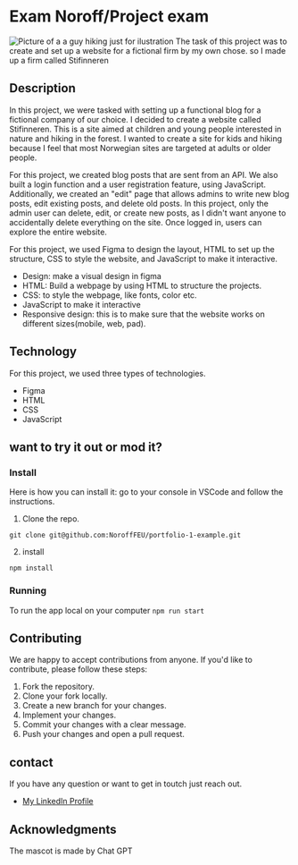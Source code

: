 # Exam Noroff/Project exam
![Picture of a a guy hiking just for ilustration](https://images.unsplash.com/photo-1465311440653-ba9b1d9b0f5b?q=80&w=3132&auto=format&fit=crop&ixlib=rb-4.0.3&ixid=M3wxMjA3fDB8MHxwaG90by1wYWdlfHx8fGVufDB8fHx8fA%3D%3D)
The task of this project was to create and set up a website for a fictional firm by my own chose. so I made up a firm called Stifinneren
## Description
In this project, we were tasked with setting up a functional blog for a fictional company of our choice. I decided to create a website called Stifinneren. This is a site aimed at children and young people interested in nature and hiking in the forest. I wanted to create a site for kids and hiking because I feel that most Norwegian sites are targeted at adults or older people.

For this project, we created blog posts that are sent from an API. We also built a login function and a user registration feature, using JavaScript. Additionally, we created an "edit" page that allows admins to write new blog posts, edit existing posts, and delete old posts. In this project, only the admin user can delete, edit, or create new posts, as I didn't want anyone to accidentally delete everything on the site. Once logged in, users can explore the entire website.

For this project, we used Figma to design the layout, HTML to set up the structure, CSS to style the website, and JavaScript to make it interactive.
+ Design: make a visual design in figma
+ HTML: Build a webpage by using HTML to structure the projects.
+ CSS: to style the webpage, like fonts, color etc.
+ JavaScript to make it interactive
+ Responsive design: this is to make sure that the website works on different sizes(mobile, web, pad).
  
## Technology
For this project, we used three types of technologies.
+ Figma
+ HTML
+ CSS
+ JavaScript
## want to try it out or mod it?
### Install
Here is how you can install it: go to your console in VSCode and follow the instructions.
1. Clone the repo.
   
`git clone git@github.com:NoroffFEU/portfolio-1-example.git`

2. install

`npm install`

### Running
To run the app local on your computer
`npm run start`

## Contributing
We are happy to accept contributions from anyone. If you'd like to contribute, please follow these steps:

1. Fork the repository.
2. Clone your fork locally.
3. Create a new branch for your changes.
4. Implement your changes.
5. Commit your changes with a clear message.
6. Push your changes and open a pull request.

## contact 
If you have any question or want to get in toutch just reach out. 
+ [My LinkedIn Profile](https://no.linkedin.com/in/andré-strøm-55b425134?trk=people-guest_people_search-card)

## Acknowledgments
The mascot is made by Chat GPT

 
